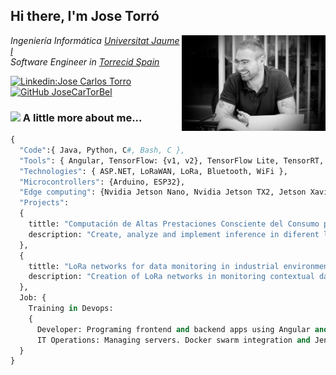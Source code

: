 <h2> Hi there, I'm Jose Torró </h2>

<img align='right' src="./Assets/profile.png" width="230">

<p><em>Ingeniería Informática  <a href="https://www.uji.es/">Universitat Jaume I</a>
</br>Software Engineer in <a href="https://www.torrecid.com/es/indice/">Torrecid Spain</a>
</em></p>


[![Linkedin:Jose Carlos Torro](https://img.shields.io/badge/-Jose_Carlos_Torro-blue?style=flat-square&logo=Linkedin&logoColor=white&link=https://www.linkedin.com/in/jose-carlos-torr%C3%B3-a94b67194/)](https://www.linkedin.com/in/jose-carlos-torr%C3%B3-a94b67194/)
[![GitHub JoseCarTorBel](https://img.shields.io/github/followers/JoseCarTorBel?label=follow&style=social)](https://github.com/JoseCarTorBel)


### <img src="https://media.giphy.com/media/VgCDAzcKvsR6OM0uWg/giphy.gif" width="50"> A little more about me...  

```Python
{
  "Code":{ Java, Python, C#, Bash, C },
  "Tools": { Angular, TensorFlow: {v1, v2}, TensorFlow Lite, TensorRT, SQL Server, Android },
  "Technologies": { ASP.NET, LoRaWAN, LoRa, Bluetooth, WiFi },
  "Microcontrollers": {Arduino, ESP32},
  "Edge computing": {Nvidia Jetson Nano, Nvidia Jetson TX2, Jetson Xavier NX, Google Coral dev board, Raspberry Pi},  
  "Projects": 
  {
    tittle: "Computación de Altas Prestaciones Consciente del Consumo para Redes Neuronales Profundas",
    description: "Create, analyze and implement inference in diferent low consumption systems as Nvidia Jetson Nano"
  },
  {
    tittle: "LoRa networks for data monitoring in industrial environments",
    description: "Creation of LoRa networks in monitoring contextual data such as temperature, humidity or gas levels"
  },
  Job: {
    Training in Devops:
    { 
      Developer: Programing frontend and backend apps using Angular and ASP.NET,
      IT Operations: Managing servers. Docker swarm integration and Jenkins.
  }
}
```




